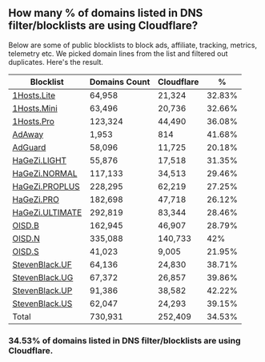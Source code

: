 ## How many % of domains listed in DNS filter/blocklists are using Cloudflare?


Below are some of public blocklists to block ads, affiliate, tracking, metrics, telemetry etc.
We picked domain lines from the list and filtered out duplicates.
Here's the result.


| Blocklist | Domains Count | Cloudflare | % |
| --- | --- | --- | --- |
| [1Hosts.Lite](https://raw.githubusercontent.com/badmojr/1Hosts/master/Lite/hosts.win) | 64,958 | 21,324 | 32.83% |
| [1Hosts.Mini](https://raw.githubusercontent.com/badmojr/1Hosts/master/mini/hosts.win) | 63,496 | 20,736 | 32.66% |
| [1Hosts.Pro](https://raw.githubusercontent.com/badmojr/1Hosts/master/Pro/hosts.win) | 123,324 | 44,490 | 36.08% |
| [AdAway](https://raw.githubusercontent.com/AdAway/adaway.github.io/master/hosts.txt) | 1,953 | 814 | 41.68% |
| [AdGuard](https://adguardteam.github.io/AdGuardSDNSFilter/Filters/filter.txt) | 58,096 | 11,725 | 20.18% |
| [HaGeZi.LIGHT](https://raw.githubusercontent.com/hagezi/dns-blocklists/main/hosts/light.txt) | 55,876 | 17,518 | 31.35% |
| [HaGeZi.NORMAL](https://raw.githubusercontent.com/hagezi/dns-blocklists/main/hosts/multi.txt) | 117,133 | 34,513 | 29.46% |
| [HaGeZi.PROPLUS](https://raw.githubusercontent.com/hagezi/dns-blocklists/main/hosts/pro.plus.txt) | 228,295 | 62,219 | 27.25% |
| [HaGeZi.PRO](https://raw.githubusercontent.com/hagezi/dns-blocklists/main/hosts/pro.txt) | 182,698 | 47,718 | 26.12% |
| [HaGeZi.ULTIMATE](https://raw.githubusercontent.com/hagezi/dns-blocklists/main/hosts/ultimate.txt) | 292,819 | 83,344 | 28.46% |
| [OISD.B](https://big.oisd.nl/dnsmasq) | 162,945 | 46,907 | 28.79% |
| [OISD.N](https://nsfw.oisd.nl/dnsmasq) | 335,088 | 140,733 | 42% |
| [OISD.S](https://small.oisd.nl/dnsmasq) | 41,023 | 9,005 | 21.95% |
| [StevenBlack.UF](https://raw.githubusercontent.com/StevenBlack/hosts/master/alternates/fakenews/hosts) | 64,136 | 24,830 | 38.71% |
| [StevenBlack.UG](https://raw.githubusercontent.com/StevenBlack/hosts/master/alternates/gambling/hosts) | 67,372 | 26,857 | 39.86% |
| [StevenBlack.UP](https://raw.githubusercontent.com/StevenBlack/hosts/master/alternates/porn/hosts) | 91,386 | 38,582 | 42.22% |
| [StevenBlack.US](https://raw.githubusercontent.com/StevenBlack/hosts/master/alternates/social/hosts) | 62,047 | 24,293 | 39.15% |
| Total | 730,931 | 252,409 | 34.53% |


### 34.53% of domains listed in DNS filter/blocklists are using Cloudflare.